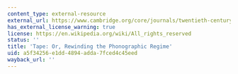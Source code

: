 ```yaml
---
content_type: external-resource
external_url: https://www.cambridge.org/core/journals/twentieth-century-music/article/abs/tape-or-rewinding-the-phonographic-regime/47C704BF42C93706741F9F6BA7FA2E97
has_external_license_warning: true
license: https://en.wikipedia.org/wiki/All_rights_reserved
status: ''
title: 'Tape: Or, Rewinding the Phonographic Regime'
uid: a5f34256-e1dd-4894-adda-7fced4c45eed
wayback_url: ''
---
```

